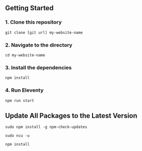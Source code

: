 ## Getting Started

### 1. Clone this repository

```
git clone [git url] my-website-name
```

### 2. Navigate to the directory

```
cd my-website-name
```

### 3. Install the dependencies

```
npm install
```

### 4. Run Eleventy

```
npm run start
```

## Update All Packages to the Latest Version

```
sudo npm install -g npm-check-updates
```

```
sudo ncu -u
```

```
npm install
```
